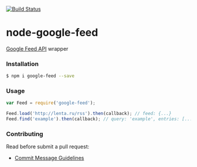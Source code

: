 [![Build Status](https://travis-ci.org/fdhadzh/node-google-feed.svg?branch=master)](https://travis-ci.org/fdhadzh/node-google-feed)

node-google-feed
================

[Google Feed API](https://developers.google.com/feed/) wrapper

### Installation

```sh
$ npm i google-feed --save
```

### Usage

```js
var Feed = require('google-feed');

Feed.load('http://lenta.ru/rss').then(callback); // feed: {...}
Feed.find('example').then(callback); // query: 'example', entries: [...]
```

### Contributing

Read before submit a pull request:

- [Commit Message Guidelines](https://github.com/angular/angular/blob/master/CONTRIBUTING.md#commit)

